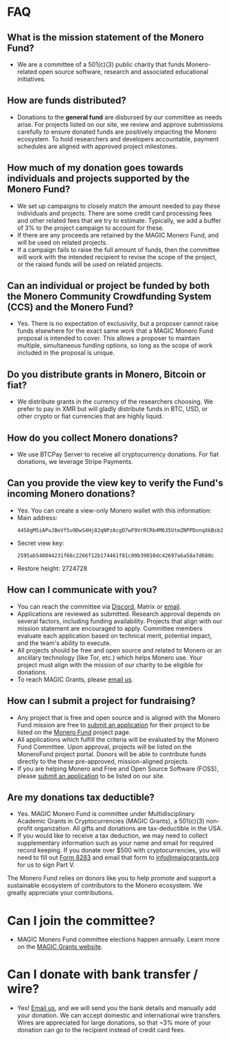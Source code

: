 # FAQ

## What is the mission statement of the Monero Fund?

- We are a committee of a 501(c)(3) public charity that funds Monero-related open source software, research and associated educational initiatives.


## How are funds distributed?

- Donations to the **general fund** are disbursed by our committee as needs arise. For projects listed on our site, we review and approve submissions carefully to ensure donated funds are positively impacting the Monero ecosystem. To hold researchers and developers accountable, payment schedules are aligned with approved project milestones.


## How much of my donation goes towards individuals and projects supported by the Monero Fund?

- We set up campaigns to closely match the amount needed to pay these individuals and projects. There are some credit card processing fees and other related fees that we try to estimate. Typically, we add a buffer of 3% to the project campaign to account for these.
- If there are any proceeds are retained by the MAGIC Monero Fund, and will be used on related projects.
- If a campaign fails to raise the full amount of funds, then the committee will work with the intended recipient to revise the scope of the project, or the raised funds will be used on related projects.

## Can an individual or project be funded by both the Monero Community Crowdfunding System (CCS) and the Monero Fund?

- Yes. There is no expectation of exclusivity, but a proposer cannot raise funds elsewhere for the exact same work that a MAGIC Monero Fund proposal is intended to cover. This allows a proposer to maintain multiple, simultaneous funding options, so long as the scope of work included in the proposal is unique.

## Do you distribute grants in Monero, Bitcoin or fiat?

- We distribute grants in the currency of the researchers choosing. We prefer to pay in XMR but will gladly distribute funds in BTC, USD, or other crypto or fiat currencies that are highly liquid.

## How do you collect Monero donations?

- We use BTCPay Server to receive all cryptocurrency donations. For fiat donations, we leverage Stripe Payments.


## Can you provide the view key to verify the Fund's incoming Monero donations?

- Yes. You can create a view-only Monero wallet with this information:
- Main address:
  ```
  4458gM5iAPuJBeVf5u9DwS4Hj82qNPzAcgD7wF9VrRCRb4M635UtmZNPPDonqXkBsb2RmKjUSRLXtJNZCjZgnNFKKW3SxBz
  ```
- Secret view key:
  ```
  2595ab540844231f66c2266f12b174461f81c09b39010dc42697a6a58a7d680c
  ```
- Restore height: 2724728


## How can I communicate with you?

- You can reach the committee via [Discord](https://discord.gg/yEuhhdtbHN), Matrix or [email](mailto:MoneroFund@magicgrants.org).
- Applications are reviewed as submitted. Research approval depends on several factors, including funding availability. Projects that align with our mission statement are encouraged to apply. Committee members evaluate each application based on technical merit, potential impact, and the team&#39;s ability to execute.
- All projects should be free and open source and related to Monero or an ancillary technology (like Tor, etc.) which helps Monero use. Your project must align with the mission of our charity to be eligible for donations.
- To reach MAGIC Grants, please [email us](mailto:info@magicgrants.org).


## How can I submit a project for fundraising?

- Any project that is free and open source and is aligned with the Monero Fund mission are free to [submit an application](/apply) for their project to be listed on the [Monero Fund](/projects) project page.
- All applications which fulfill the criteria will be evaluated by the Monero Fund Committee. Upon approval, projects will be listed on the MoneroFund project portal. Donors will be able to contribute funds directly to the these pre-approved, mission-aligned projects.
- If you are helping Monero and Free and Open Source Software (FOSS), please [submit an application](/apply) to be listed on our site.


## Are my donations tax deductible?

- Yes. MAGIC Monero Fund is committee under Multidisciplinary Academic Grants in Cryptocurrencies (MAGIC Grants), a 501(c)(3) non-profit organization. All gifts and donations are tax-deductible in the USA.
- If you would like to receive a tax deduction, we may need to collect supplementary information such as your name and email for required record keeping. If you donate over $500 with cryptocurrencies, you will need to fill out [Form 8283](https://www.irs.gov/pub/irs-pdf/f8283.pdf) and email that form to [info@maigcgrants.org](mailto:info@magicgrants.org) for us to sign Part V.

The Monero Fund relies on donors like you to help promote and support a sustainable ecosystem of contributors to the Monero ecosystem. We greatly appreciate your contributions.

# Can I join the committee?

- MAGIC Monero Fund committee elections happen annually. Learn more on the [MAGIC Grants website](https://magicgrants.org/funds/monero).

# Can I donate with bank transfer / wire?

- Yes! [Email us](mailto:MoneroFund@magicgrants.org), and we will send you the bank details and manually add your donation. We can accept domestic and international wire transfers. Wires are appreciated for large donations, so that ~3% more of your donation can go to the recipient instead of credit card fees.

